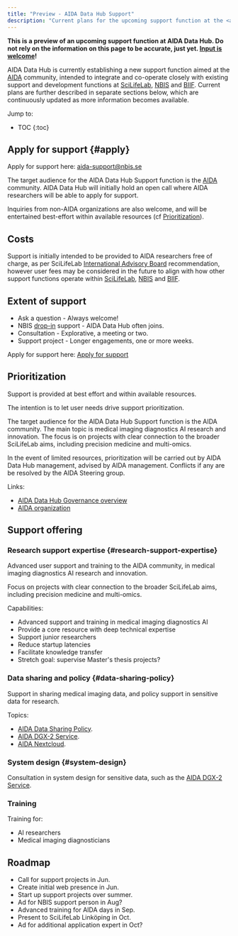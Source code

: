 ```yaml
---
title: "Preview - AIDA Data Hub Support"
description: "Current plans for the upcoming support function at the <a href='/'>AIDA Data Hub</a>."
---
```

**This is a preview of an upcoming support function at AIDA Data Hub.
Do not rely on the information on this page to be accurate, just yet.
<a href='mailto:aida-support@nbis.se'>Input is welcome</a>!**

AIDA Data Hub is currently establishing a new support function aimed at the
[AIDA](https://medtech4health.se/en/aida-arena) community, intended to integrate
and co-operate closely with existing support and development functions at
[SciLifeLab](https://scilifelab.se), [NBIS](https://nbis.se) and
[BIIF](https://www.scilifelab.se/units/bioimage-informatics/).
Current plans are further described in separate sections below, which are
continuously updated as more information becomes available.

Jump to:
* TOC
{:toc}

## Apply for support {#apply}
Apply for support here: [aida-support@nbis.se](mailto:aida-support@nbis.se??subject=[AIDA%20Data%20hub%20support]%20Request%20for%20support)

The target audience for the AIDA Data Hub Support function is the
[AIDA](https://medtech4health.se/en/aida-arena) community. AIDA Data Hub will
initially hold an open call where AIDA researchers will be able to apply for
support.

Inquiries from non-AIDA organizations are also welcome, and will be entertained
best-effort within available resources (cf [Prioritization](#prioritization)).

## Costs
Support is initially intended to be provided to AIDA researchers free of charge,
as per SciLifeLab
[International Advisory Board](https://www.scilifelab.se/about-us/management/#h-international-advisory-board)
recommendation, however user fees may be considered in the future to align with
how other support functions operate within [SciLifeLab](https://scilifelab.se),
[NBIS](https://nbis.se) and [BIIF](https://www.scilifelab.se/units/bioimage-informatics/).

## Extent of support

* Ask a question - Always welcome!
* NBIS [drop-in](https://nbis.se/events/) support - AIDA Data Hub often joins.
* Consultation - Explorative, a meeting or two.
* Support project - Longer engagements, one or more weeks.

Apply for support here: [Apply for support](#apply)

## Prioritization
Support is provided at best effort and within available resources.

The intention is to let user needs drive support prioritization.

The target audience for the AIDA Data Hub Support function is the AIDA
community. The main topic is medical imaging diagnostics AI research and
innovation. The focus is on projects with clear connection to the broader
SciLifeLab aims, including precision medicine and multi-omics.

In the event of limited resources, prioritization will be carried out by
AIDA Data Hub management, advised by AIDA management. Conflicts if any are
be resolved by the AIDA Steering group.

Links:
* [AIDA Data Hub Governance overview](https://docs.google.com/document/d/1ZA71FXSBA5vcAJUj_NH3tPauHKfEPrsqxslsoxG9Afo/edit#heading=h.oqd9fv79cel5)
* [AIDA organization](https://medtech4health.se/en/aida-arena/organization/)

## Support offering

### Research support expertise {#research-support-expertise}
Advanced user support and training to the AIDA community, in medical imaging
diagnostics AI research and innovation.

Focus on projects with clear connection to the broader SciLifeLab aims,
including precision medicine and multi-omics.

Capabilities:
* Advanced support and training in medical imaging diagnostics AI
* Provide a core resource with deep technical expertise
* Support junior researchers
* Reduce startup latencies
* Facilitate knowledge transfer
* Stretch goal: supervise Master's thesis projects?

### Data sharing and policy {#data-sharing-policy}
Support in sharing medical imaging data, and policy support in sensitive data
for research.

Topics:
* [AIDA Data Sharing Policy](/sharing/).
* [AIDA DGX-2 Service](/sharing/#dgx-2).
* [AIDA Nextcloud](/services/#nextcloud).

### System design {#system-design}
Consultation in system design for sensitive data, such as the [AIDA DGX-2 Service](/sharing/#dgx-2).

### Training
Training for:
* AI researchers
* Medical imaging diagnosticians

## Roadmap

* Call for support projects in Jun.
* Create initial web presence in Jun.
* Start up support projects over summer.
* Ad for NBIS support person in Aug?
* Advanced training for AIDA days in Sep.
* Present to SciLifeLab Linköping in Oct.
* Ad for additional application expert in Oct?
